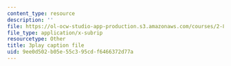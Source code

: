 ```yaml
---
content_type: resource
description: ''
file: https://ol-ocw-studio-app-production.s3.amazonaws.com/courses/2-830j-control-of-manufacturing-processes-sma-6303-spring-2008/9ee0d502b05e55c395cdf6466372d77a_W20WvURZAIE.vtt
file_type: application/x-subrip
resourcetype: Other
title: 3play caption file
uid: 9ee0d502-b05e-55c3-95cd-f6466372d77a
---
```

